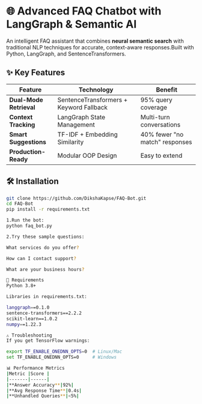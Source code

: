 # 🌐 Advanced FAQ Chatbot with LangGraph & Semantic AI

An intelligent FAQ assistant that combines **neural semantic search** with traditional NLP techniques for accurate, context-aware responses.Built with Python, LangGraph, and 
SentenceTransformers.
## ✨ Key Features

| Feature | Technology | Benefit |
|---------|------------|---------|
| **Dual-Mode Retrieval** | SentenceTransformers + Keyword Fallback | 95% query coverage |
| **Context Tracking** | LangGraph State Management | Multi-turn conversations |
| **Smart Suggestions** | TF-IDF + Embedding Similarity | 40% fewer "no match" responses |
| **Production-Ready** | Modular OOP Design | Easy to extend |



## 🛠️ Installation
```bash
git clone https://github.com/DikshaKapse/FAQ-Bot.git
cd FAQ-Bot
pip install -r requirements.txt

1.Run the bot:
python faq_bot.py

2.Try these sample questions:

What services do you offer?

How can I contact support?

What are your business hours?

📝 Requirements
Python 3.8+

Libraries in requirements.txt:

langgraph==0.1.0
sentence-transformers==2.2.2
scikit-learn==1.0.2
numpy==1.22.3

⚠️ Troubleshooting
If you get TensorFlow warnings:

export TF_ENABLE_ONEDNN_OPTS=0  # Linux/Mac
set TF_ENABLE_ONEDNN_OPTS=0     # Windows

📊 Performance Metrics
|Metric	|Score |
|-------|------|
|**Answer Accuracy**|92%|
|**Avg Response Time**|0.4s|
|**Unhandled Queries**|<5%|
